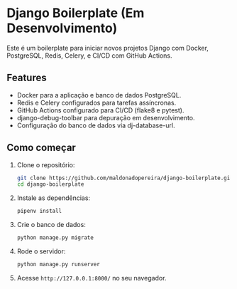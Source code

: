 # Django Boilerplate (Em Desenvolvimento)

Este é um boilerplate para iniciar novos projetos Django com Docker, PostgreSQL, Redis, Celery, e CI/CD com GitHub Actions.

## Features

- Docker para a aplicação e banco de dados PostgreSQL.
- Redis e Celery configurados para tarefas assíncronas.
- GitHub Actions configurado para CI/CD (flake8 e pytest).
- django-debug-toolbar para depuração em desenvolvimento.
- Configuração do banco de dados via dj-database-url.

## Como começar

1. Clone o repositório:
    ```bash
    git clone https://github.com/maldonadopereira/django-boilerplate.git
    cd django-boilerplate
    ```

2. Instale as dependências:
    ```bash
    pipenv install
    ```

3. Crie o banco de dados:
    ```bash
    python manage.py migrate
    ```

4. Rode o servidor:
    ```bash
    python manage.py runserver
    ```

5. Acesse `http://127.0.0.1:8000/` no seu navegador.

